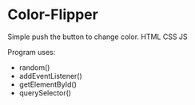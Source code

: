 # Color-Flipper

Simple push the button to change color. HTML CSS JS

Program uses:

- random()
- addEventListener()
- getElementById()
- querySelector()
